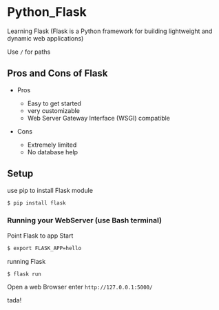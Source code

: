 # Python_Flask
Learning Flask (Flask is a Python framework for building lightweight and dynamic web applications)

Use `/` for paths

## Pros and Cons of Flask

* Pros

  - Easy to get started
  - very customizable
  - Web Server Gateway Interface (WSGI) compatible

* Cons

  - Extremely limited
  - No database help
  
 ## Setup
 
 use pip to install Flask module
 ```bash
 $ pip install flask
 ```
 
 ### Running your WebServer (use Bash terminal)
 
 Point Flask to app Start
 ```bash
$ export FLASK_APP=hello
 ```
 
 running Flask
  ```bash
$ flask run
 ```

Open a web Browser enter
`http://127.0.0.1:5000/`

tada!
